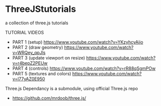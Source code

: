 # ThreeJStutorials
a collection of three.js tutorials

TUTORIAL VIDEOS 
 - PART 1 (setup) 											https://www.youtube.com/watch?v=YKzyhcyAijo
 - PART 2 (draw geometry) 							https://www.youtube.com/watch?v=WRQey_qpJls
 - PART 3 (update viewport on resize) 	https://www.youtube.com/watch?v=r4bepZ2PEUw
 - PART 4 (controls)										https://www.youtube.com/watch?v=rR88qSgmPOw
 - PART 5 (textures and colors)					https://www.youtube.com/watch?v=l77yAZ0E950


Three.js Dependancy is a submodule, using official Three.js repo
 - https://github.com/mrdoob/three.js/
